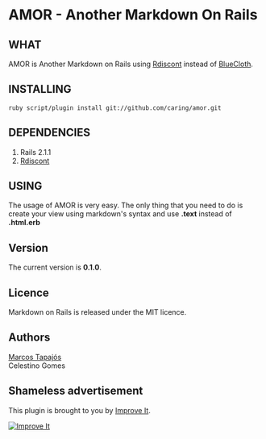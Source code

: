 # AMOR - Another Markdown On Rails

## WHAT

AMOR is Another Markdown on Rails using [Rdiscont][rd] instead of [BlueCloth][bc].

## INSTALLING

	ruby script/plugin install git://github.com/caring/amor.git

## DEPENDENCIES

1. Rails 2.1.1
2. [Rdiscont][rd]

## USING

The usage of AMOR is very easy. The only thing that you need to do is create your view using markdown's syntax and use **.text** instead of **.html.erb**

## Version

The current version is **0.1.0**.

## Licence

Markdown on Rails is released under the MIT licence.

## Authors

[Marcos Tapajós][mt]  
Celestino Gomes

## Shameless advertisement

This plugin is brought to you by [Improve It][ii].

[![Improve It][logo]][ii]

[mt]: http://www.improveit.com.br/en/company/tapajos
[ii]:		http://www.improveit.com.br
[logo]: 	http://www.improveit.com.br/images/logo/logo_improve_it_screen.gif "Improve It"
[tgz]: http://github.com/tapajos/amor/tarball/master
[bc]: http://www.deveiate.org/projects/BlueCloth
[rd]: http://github.com/rtomayko/rdiscount
